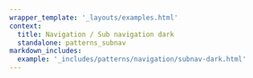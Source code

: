 ```yaml
---
wrapper_template: '_layouts/examples.html'
context:
  title: Navigation / Sub navigation dark
  standalone: patterns_subnav
markdown_includes:
  example: '_includes/patterns/navigation/subnav-dark.html'
---
```

